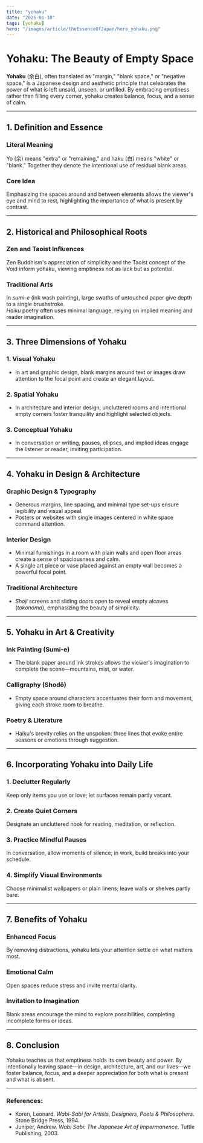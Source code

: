 ```yaml
---
title: "yohaku"
date: "2025-01-10"
tags: [yohaku]
hero: "/images/article/theEssenceOfJapan/hero_yohaku.png"
---
```


# Yohaku: The Beauty of Empty Space

**Yohaku** (余白), often translated as "margin," "blank space," or "negative space," is a Japanese design and aesthetic principle that celebrates the power of what is left unsaid, unseen, or unfilled. By embracing emptiness rather than filling every corner, yohaku creates balance, focus, and a sense of calm.

---

## 1. Definition and Essence

### **Literal Meaning**  
  Yo (余) means "extra" or "remaining," and haku (白) means "white" or "blank." Together they denote the intentional use of residual blank areas.

### **Core Idea**  
  Emphasizing the spaces around and between elements allows the viewer's eye and mind to rest, highlighting the importance of what is present by contrast.

---

## 2. Historical and Philosophical Roots

### **Zen and Taoist Influences**  
  Zen Buddhism's appreciation of simplicity and the Taoist concept of the Void inform yohaku, viewing emptiness not as lack but as potential.

### **Traditional Arts**  
  In *sumi-e* (ink wash painting), large swaths of untouched paper give depth to a single brushstroke.  
  *Haiku* poetry often uses minimal language, relying on implied meaning and reader imagination.

---

## 3. Three Dimensions of Yohaku

### **1. Visual Yohaku**
   - In art and graphic design, blank margins around text or images draw attention to the focal point and create an elegant layout.

### **2. Spatial Yohaku** 
   - In architecture and interior design, uncluttered rooms and intentional empty corners foster tranquility and highlight selected objects.

### **3. Conceptual Yohaku**  
   - In conversation or writing, pauses, ellipses, and implied ideas engage the listener or reader, inviting participation.

---

## 4. Yohaku in Design & Architecture

### **Graphic Design & Typography**  
  - Generous margins, line spacing, and minimal type set-ups ensure legibility and visual appeal.  
  - Posters or websites with single images centered in white space command attention.

### **Interior Design**  
  - Minimal furnishings in a room with plain walls and open floor areas create a sense of spaciousness and calm.  
  - A single art piece or vase placed against an empty wall becomes a powerful focal point.

### **Traditional Architecture**  
  - *Shoji* screens and sliding doors open to reveal empty alcoves (*tokonoma*), emphasizing the beauty of simplicity.

---

## 5. Yohaku in Art & Creativity

### **Ink Painting (Sumi-e)**  
  - The blank paper around ink strokes allows the viewer's imagination to complete the scene—mountains, mist, or water.

### **Calligraphy (Shodō)**  
  - Empty space around characters accentuates their form and movement, giving each stroke room to breathe.

### **Poetry & Literature**  
  - Haiku's brevity relies on the unspoken: three lines that evoke entire seasons or emotions through suggestion.

---

## 6. Incorporating Yohaku into Daily Life

### **1. Declutter Regularly**  
   Keep only items you use or love; let surfaces remain partly vacant.

### **2. Create Quiet Corners**  
   Designate an uncluttered nook for reading, meditation, or reflection.

### **3. Practice Mindful Pauses**  
   In conversation, allow moments of silence; in work, build breaks into your schedule.

### **4. Simplify Visual Environments**  
   Choose minimalist wallpapers or plain linens; leave walls or shelves partly bare.

---

## 7. Benefits of Yohaku

### **Enhanced Focus**  
  By removing distractions, yohaku lets your attention settle on what matters most.

### **Emotional Calm**  
  Open spaces reduce stress and invite mental clarity.

### **Invitation to Imagination**  
  Blank areas encourage the mind to explore possibilities, completing incomplete forms or ideas.

---

## 8. Conclusion

Yohaku teaches us that emptiness holds its own beauty and power. By intentionally leaving space—in design, architecture, art, and our lives—we foster balance, focus, and a deeper appreciation for both what is present and what is absent.

---

### **References:**  
- Koren, Leonard. *Wabi-Sabi for Artists, Designers, Poets & Philosophers*. Stone Bridge Press, 1994.  
- Juniper, Andrew. *Wabi Sabi: The Japanese Art of Impermanence*. Tuttle Publishing, 2003.

